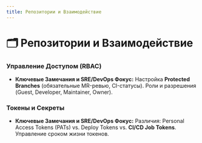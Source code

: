 ```yaml
---
title: Репозитории и Взаимодействие
---
```

# 🗂️ Репозитории и Взаимодействие

### Управление Доступом (RBAC)
*   **Ключевые Замечания и SRE/DevOps Фокус:** Настройка **Protected Branches** (обязательные MR-ревью, CI-статусы). Роли и разрешения (Guest, Developer, Maintainer, Owner).

### Токены и Секреты
*   **Ключевые Замечания и SRE/DevOps Фокус:** Различия: Personal Access Tokens (PATs) vs. Deploy Tokens vs. **CI/CD Job Tokens**. Управление сроком жизни токенов.